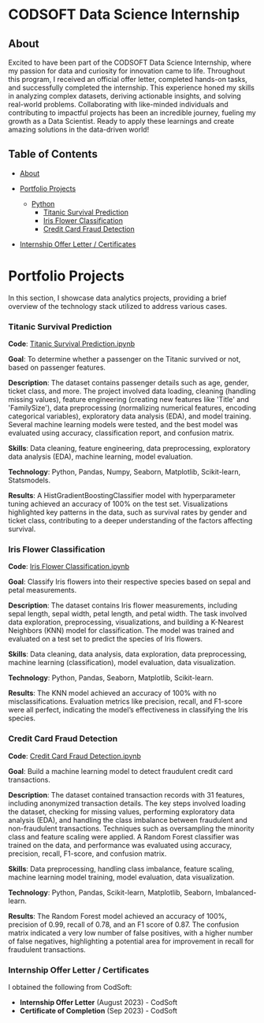 # CODSOFT Data Science Internship

## About

Excited to have been part of the CODSOFT Data Science Internship, where my passion for data and curiosity for innovation came to life. Throughout this program, I received an official offer letter, completed hands-on tasks, and successfully completed the internship. This experience honed my skills in analyzing complex datasets, deriving actionable insights, and solving real-world problems. Collaborating with like-minded individuals and contributing to impactful projects has been an incredible journey, fueling my growth as a Data Scientist. Ready to apply these learnings and create amazing solutions in the data-driven world!

## Table of Contents

- [About](#about)

- [Portfolio Projects](#portfolio-projects)
  - [Python](#python)
    - [Titanic Survival Prediction](#titanic-survival-prediction)
    - [Iris Flower Classification](#iris-flower-classification)
    - [Credit Card Fraud Detection](#credit-card-fraud-detection)
- [Internship Offer Letter / Certificates](#internship-offer-letter-/-certificates)

# Portfolio Projects
In this section, I showcase data analytics projects, providing a brief overview of the technology stack utilized to address various cases.

### Titanic Survival Prediction

**Code**: [Titanic Survival Prediction.ipynb](https://github.com/lorraine-mwoyounotsva/CODSOFT/blob/main/Titanic_Survival_Prediction.ipynb)

**Goal**: To determine whether a passenger on the Titanic survived or not, based on passenger features.

**Description**: The dataset contains passenger details such as age, gender, ticket class, and more. The project involved data loading, cleaning (handling missing values), feature engineering (creating new features like 'Title' and 'FamilySize'), data preprocessing (normalizing numerical features, encoding categorical variables), exploratory data analysis (EDA), and model training. Several machine learning models were tested, and the best model was evaluated using accuracy, classification report, and confusion matrix.

**Skills**: Data cleaning, feature engineering, data preprocessing, exploratory data analysis (EDA), machine learning, model evaluation.

**Technology**: Python, Pandas, Numpy, Seaborn, Matplotlib, Scikit-learn, Statsmodels.

**Results**: A HistGradientBoostingClassifier model with hyperparameter tuning achieved an accuracy of 100% on the test set. Visualizations highlighted key patterns in the data, such as survival rates by gender and ticket class, contributing to a deeper understanding of the factors affecting survival.

### Iris Flower Classification

**Code**: [Iris Flower Classification.ipynb](https://github.com/lorraine-mwoyounotsva/CODSOFT/blob/main/IRIS_FLOWER_CLASSIFICATION.ipynb)

**Goal**: Classify Iris flowers into their respective species based on sepal and petal measurements.

**Description**: The dataset contains Iris flower measurements, including sepal length, sepal width, petal length, and petal width. The task involved data exploration, preprocessing, visualizations, and building a K-Nearest Neighbors (KNN) model for classification. The model was trained and evaluated on a test set to predict the species of Iris flowers.

**Skills**: Data cleaning, data analysis, data exploration, data preprocessing, machine learning (classification), model evaluation, data visualization.

**Technology**: Python, Pandas, Seaborn, Matplotlib, Scikit-learn.

**Results**: The KNN model achieved an accuracy of 100% with no misclassifications. Evaluation metrics like precision, recall, and F1-score were all perfect, indicating the model’s effectiveness in classifying the Iris species.

### Credit Card Fraud Detection

**Code**: [Credit Card Fraud Detection.ipynb](https://github.com/lorraine-mwoyounotsva/CODSOFT/blob/main/Credir_Card_Fraud_DETECTION.ipynb)

**Goal**: Build a machine learning model to detect fraudulent credit card transactions.

**Description**: The dataset contained transaction records with 31 features, including anonymized transaction details. The key steps involved loading the dataset, checking for missing values, performing exploratory data analysis (EDA), and handling the class imbalance between fraudulent and non-fraudulent transactions. Techniques such as oversampling the minority class and feature scaling were applied. A Random Forest classifier was trained on the data, and performance was evaluated using accuracy, precision, recall, F1-score, and confusion matrix.

**Skills**: Data preprocessing, handling class imbalance, feature scaling, machine learning model training, model evaluation, data visualization.

**Technology**: Python, Pandas, Scikit-learn, Matplotlib, Seaborn, Imbalanced-learn.

**Results**: The Random Forest model achieved an accuracy of 100%, precision of 0.99, recall of 0.78, and an F1 score of 0.87. The confusion matrix indicated a very low number of false positives, with a higher number of false negatives, highlighting a potential area for improvement in recall for fraudulent transactions.

### Internship Offer Letter / Certificates

I obtained the following from CodSoft:

- **Internship Offer Letter** (August 2023) - CodSoft
- **Certificate of Completion** (Sep 2023) - CodSoft
